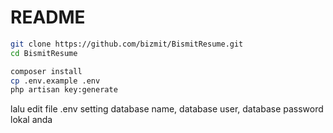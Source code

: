 # README

```bash
git clone https://github.com/bizmit/BismitResume.git
cd BismitResume
```

```bash
composer install  
cp .env.example .env  
php artisan key:generate  
```

lalu edit file .env setting database name, database user, database password lokal anda



